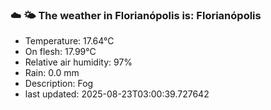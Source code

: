 ### ☁️ 🌤️  The weather in Florianópolis is: Florianópolis

- Temperature: 17.64°C
- On flesh: 17.99°C
- Relative air humidity: 97%
- Rain: 0.0 mm
- Description: Fog
- last updated: 2025-08-23T03:00:39.727642
